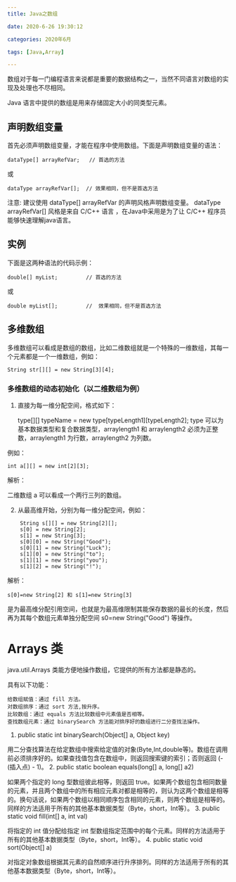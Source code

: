 ```yaml
---
title: Java之数组

date: 2020-6-26 19:30:12

categories: 2020年6月

tags: [Java,Array]

---
```

数组对于每一门编程语言来说都是重要的数据结构之一，当然不同语言对数组的实现及处理也不尽相同。

Java 语言中提供的数组是用来存储固定大小的同类型元素。


<!-- more -->
## 声明数组变量
首先必须声明数组变量，才能在程序中使用数组。下面是声明数组变量的语法：

    dataType[] arrayRefVar;   // 首选的方法
 
或
 
    dataType arrayRefVar[];  // 效果相同，但不是首选方法
注意: 建议使用 dataType[] arrayRefVar 的声明风格声明数组变量。 dataType arrayRefVar[] 风格是来自 C/C++ 语言 ，在Java中采用是为了让 C/C++ 程序员能够快速理解java语言。

## 实例
下面是这两种语法的代码示例：

    double[] myList;         // 首选的方法
 
或
 
    double myList[];         //  效果相同，但不是首选方法


## 多维数组
多维数组可以看成是数组的数组，比如二维数组就是一个特殊的一维数组，其每一个元素都是一个一维数组，例如：

    String str[][] = new String[3][4];
### 多维数组的动态初始化（以二维数组为例）
1. 直接为每一维分配空间，格式如下：

    type[][] typeName = new type[typeLength1][typeLength2];
type 可以为基本数据类型和复合数据类型，arraylength1 和 arraylength2 必须为正整数，arraylength1 为行数，arraylength2 为列数。

例如：

    int a[][] = new int[2][3];
解析：

二维数组 a 可以看成一个两行三列的数组。

2. 从最高维开始，分别为每一维分配空间，例如：
```  
    String s[][] = new String[2][];
    s[0] = new String[2];
    s[1] = new String[3];
    s[0][0] = new String("Good");
    s[0][1] = new String("Luck");
    s[1][0] = new String("to");
    s[1][1] = new String("you");
    s[1][2] = new String("!");
```
解析：

    s[0]=new String[2] 和 s[1]=new String[3] 
    
是为最高维分配引用空间，也就是为最高维限制其能保存数据的最长的长度，然后再为其每个数组元素单独分配空间 s0=new String("Good") 等操作。


# Arrays 类
java.util.Arrays 类能方便地操作数组，它提供的所有方法都是静态的。

具有以下功能：
    
    给数组赋值：通过 fill 方法。
    对数组排序：通过 sort 方法,按升序。
    比较数组：通过 equals 方法比较数组中元素值是否相等。
    查找数组元素：通过 binarySearch 方法能对排序好的数组进行二分查找法操作。

1.	public static int binarySearch(Object[] a, Object key)

用二分查找算法在给定数组中搜索给定值的对象(Byte,Int,double等)。数组在调用前必须排序好的。如果查找值包含在数组中，则返回搜索键的索引；否则返回 (-(插入点) - 1)。
2.	public static boolean equals(long[] a, long[] a2)

如果两个指定的 long 型数组彼此相等，则返回 true。如果两个数组包含相同数量的元素，并且两个数组中的所有相应元素对都是相等的，则认为这两个数组是相等的。换句话说，如果两个数组以相同顺序包含相同的元素，则两个数组是相等的。同样的方法适用于所有的其他基本数据类型（Byte，short，Int等）。
3.	public static void fill(int[] a, int val)

将指定的 int 值分配给指定 int 型数组指定范围中的每个元素。同样的方法适用于所有的其他基本数据类型（Byte，short，Int等）。
4.	public static void sort(Object[] a)

对指定对象数组根据其元素的自然顺序进行升序排列。同样的方法适用于所有的其他基本数据类型（Byte，short，Int等）。

[^1]:https://www.runoob.com/java/java-array.html